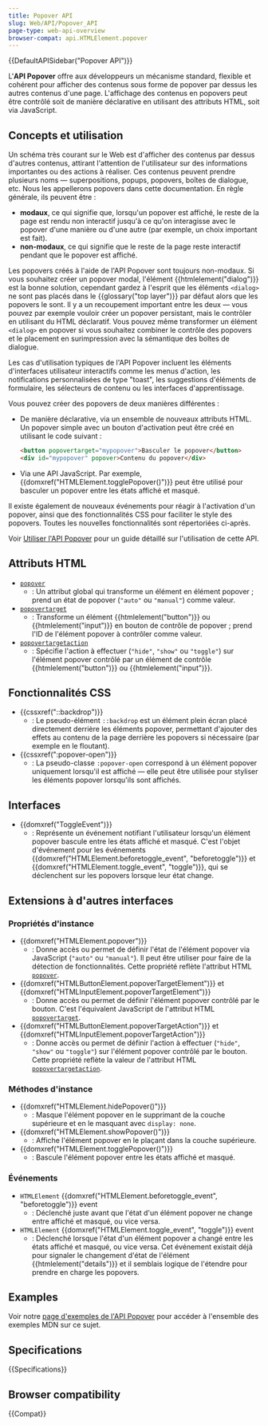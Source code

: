 ```yaml
---
title: Popover API
slug: Web/API/Popover_API
page-type: web-api-overview
browser-compat: api.HTMLElement.popover
---
```


{{DefaultAPISidebar("Popover API")}}

L'**API Popover** offre aux développeurs un mécanisme standard, flexible et cohérent pour afficher des contenus sous forme de popover par dessus les autres contenus d'une page. L'affichage des contenus en popovers peut être contrôlé soit de manière déclarative en utilisant des attributs HTML, soit via JavaScript.

## Concepts et utilisation

Un schéma très courant sur le Web est d'afficher des contenus par dessus d'autres contenus, attirant l'attention de l'utilisateur sur des informations importantes ou des actions à réaliser. Ces contenus peuvent prendre plusieurs noms — superpositions, popups, popovers, boîtes de dialogue, etc. Nous les appellerons popovers dans cette documentation. En règle générale, ils peuvent être :

- **modaux**, ce qui signifie que, lorsqu'un popover est affiché, le reste de la page est rendu non interactif jusqu'à ce qu'on interagisse avec le popover d'une manière ou d'une autre (par exemple, un choix important est fait).
- **non-modaux**, ce qui signifie que le reste de la page reste interactif pendant que le popover est affiché.

Les popovers créés à l'aide de l'API Popover sont toujours non-modaux. Si vous souhaitez créer un popover modal, l'élément {{htmlelement("dialog")}} est la bonne solution, cependant gardez à l'esprit que les éléments `<dialog>` ne sont pas placés dans le {{glossary("top layer")}} par défaut alors que les popovers le sont. Il y a un recoupement important entre les deux — vous pouvez par exemple vouloir créer un popover persistant, mais le contrôler en utilisant du HTML déclaratif. Vous pouvez même transformer un élément `<dialog>` en popover si vous souhaitez combiner le contrôle des popovers et le placement en surimpression avec la sémantique des boîtes de dialogue.

Les cas d'utilisation typiques de l'API Popover incluent les éléments d'interfaces utilisateur interactifs comme les menus d'action, les notifications personnalisées de type "toast", les suggestions d'éléments de formulaire, les sélecteurs de contenu ou les interfaces d'apprentissage.

Vous pouvez créer des popovers de deux manières différentes :

- De manière déclarative, via un ensemble de nouveaux attributs HTML. Un popover simple avec un bouton d'activation peut être créé en utilisant le code suivant :

  ```html
  <button popovertarget="mypopover">Basculer le popover</button>
  <div id="mypopover" popover>Contenu du popover</div>
  ```

- Via une API JavaScript. Par exemple, {{domxref("HTMLElement.togglePopover()")}} peut être utilisé pour basculer un popover entre les états affiché et masqué.

Il existe également de nouveaux événements pour réagir à l'activation d'un popover, ainsi que des fonctionnalités CSS pour faciliter le style des popovers. Toutes les nouvelles fonctionnalités sont répertoriées ci-après.

Voir [Utiliser l'API Popover](/fr/docs/Web/API/Popover_API/Using) pour un guide détaillé sur l'utilisation de cette API.

## Attributs HTML

- [`popover`](/fr/docs/Web/HTML/Global_attributes/popover)
  - : Un attribut global qui transforme un élément en élément popover ; prend un état de popover (`"auto"` ou `"manual"`) comme valeur.
- [`popovertarget`](/fr/docs/Web/HTML/Element/button#popovertarget)
  - : Transforme un élément {{htmlelement("button")}} ou {{htmlelement("input")}} en bouton de contrôle de popover ; prend l'ID de l'élément popover à contrôler comme valeur.
- [`popovertargetaction`](/fr/docs/Web/HTML/Element/button#popovertargetaction)
  - : Spécifie l'action à effectuer (`"hide"`, `"show"` ou `"toggle"`) sur l'élément popover contrôlé par un élément de contrôle {{htmlelement("button")}} ou {{htmlelement("input")}}.

## Fonctionnalités CSS

- {{cssxref("::backdrop")}}
  - : Le pseudo-élément `::backdrop` est un élément plein écran placé directement derrière les éléments popover, permettant d'ajouter des effets au contenu de la page derrière les popovers si nécessaire (par exemple en le floutant).
- {{cssxref(":popover-open")}}
  - : La pseudo-classe `:popover-open` correspond à un élément popover uniquement lorsqu'il est affiché — elle peut être utilisée pour styliser les éléments popover lorsqu'ils sont affichés.

## Interfaces

- {{domxref("ToggleEvent")}}
  - : Représente un événement notifiant l'utilisateur lorsqu'un élément popover bascule entre les états affiché et masqué. C'est l'objet d'événement pour les événements {{domxref("HTMLElement.beforetoggle_event", "beforetoggle")}} et {{domxref("HTMLElement.toggle_event", "toggle")}}, qui se déclenchent sur les popovers lorsque leur état change.

## Extensions à d'autres interfaces

### Propriétés d'instance

- {{domxref("HTMLElement.popover")}}
  - : Donne accès ou permet de définir l'état de l'élément popover via JavaScript (`"auto"` ou `"manual"`). Il peut être utiliser pour faire de la détection de fonctionnalités. Cette propriété reflète l'attribut HTML [`popover`](/fr/docs/Web/HTML/Global_attributes/popover).
- {{domxref("HTMLButtonElement.popoverTargetElement")}} et {{domxref("HTMLInputElement.popoverTargetElement")}}
  - : Donne accès ou permet de définir l'élément popover contrôlé par le bouton. C'est l'équivalent JavaScript de l'attribut HTML [`popovertarget`](/fr/docs/Web/HTML/Element/button#popovertarget).
- {{domxref("HTMLButtonElement.popoverTargetAction")}} et {{domxref("HTMLInputElement.popoverTargetAction")}}
  - : Donne accès ou permet de définir l'action à effectuer (`"hide"`, `"show"` ou `"toggle"`) sur l'élément popover contrôlé par le bouton. Cette propriété reflète la valeur de l'attribut HTML [`popovertargetaction`](/fr/docs/Web/HTML/Element/button#popovertargetaction).

### Méthodes d'instance

- {{domxref("HTMLElement.hidePopover()")}}
  - : Masque l'élément popover en le supprimant de la couche supérieure et en le masquant avec `display: none`.
- {{domxref("HTMLElement.showPopover()")}}
  - : Affiche l'élément popover en le plaçant dans la couche supérieure.
- {{domxref("HTMLElement.togglePopover()")}}
  - : Bascule l'élément popover entre les états affiché et masqué.

### Événements

- `HTMLElement` {{domxref("HTMLElement.beforetoggle_event", "beforetoggle")}} event
  - : Déclenché juste avant que l'état d'un élément popover ne change entre affiché et masqué, ou vice versa.
- `HTMLElement` {{domxref("HTMLElement.toggle_event", "toggle")}} event
  - : Déclenché lorsque l'état d'un élément popover a changé entre les états affiché et masqué, ou vice versa. Cet événement existait déjà pour signaler le changement d'état de l'élément {{htmlelement("details")}} et il semblais logique de l'étendre pour prendre en charge les popovers.

## Examples

Voir notre [page d'exemples de l'API Popover](https://mdn.github.io/dom-examples/popover-api/) pour accéder à l'ensemble des exemples MDN sur ce sujet.

## Specifications

{{Specifications}}

## Browser compatibility

{{Compat}}
